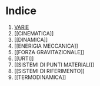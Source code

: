 <script type="text/javascript" async
  src="https://cdn.jsdelivr.net/npm/mathjax@3/es5/tex-mml-chtml.js">
</script>
# Indice
1. [VARIE](VARIE.html)
2. [[CINEMATICA]]
3. [[DINAMICA]]
4. [[ENERIGIA MECCANICA]]
5. [[FORZA GRAVITAZIONALE]]
6. [[URTI]]
7. [[SISTEMI DI PUNTI MATERIALI]]
8. [[SISTEMI DI RIFERIMENTO]]
9. [[TERMODINAMICA]]
